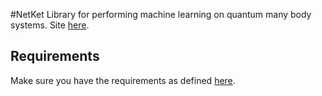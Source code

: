 #NetKet
Library for performing machine learning on quantum many body systems. Site [here](https://www.netket.org/).

## Requirements
Make sure you have the requirements as defined [here](https://www.netket.org/getstarted/requirements/).


